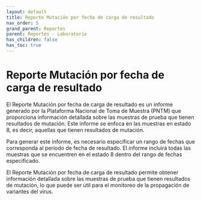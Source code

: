 ```yaml
---
layout: default
title: Reporte Mutación por fecha de carga de resultado
nav_order: 5
grand_parent: Reportes
parent: Reportes - Laboratorio
has_children: false
has_toc: true
---
```

# Reporte Mutación por fecha de carga de resultado

El Reporte Mutación por fecha de carga de resultado es un informe generado por la Plataforma Nacional de Toma de Muestra (PNTM) que proporciona información detallada sobre las muestras de prueba que tienen resultados de mutación. Este informe se enfoca en las muestras en estado 8, es decir, aquellas que tienen resultados de mutación.

Para generar este informe, es necesario especificar un rango de fechas que corresponda al período de fecha de resultado. El informe incluirá todas las muestras que se encuentren en el estado 8 dentro del rango de fechas especificado.

El Reporte Mutación por fecha de carga de resultado permite obtener información detallada sobre las muestras de prueba que tienen resultados de mutación, lo que puede ser útil para el monitoreo de la propagación de variantes del virus.